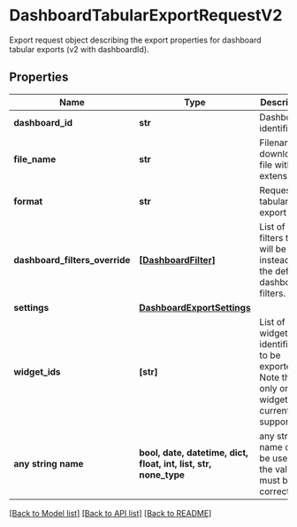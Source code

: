 # DashboardTabularExportRequestV2

Export request object describing the export properties for dashboard tabular exports (v2 with dashboardId).

## Properties
Name | Type | Description | Notes
------------ | ------------- | ------------- | -------------
**dashboard_id** | **str** | Dashboard identifier | 
**file_name** | **str** | Filename of downloaded file without extension. | 
**format** | **str** | Requested tabular export type. | 
**dashboard_filters_override** | [**[DashboardFilter]**](DashboardFilter.md) | List of filters that will be used instead of the default dashboard filters. | [optional] 
**settings** | [**DashboardExportSettings**](DashboardExportSettings.md) |  | [optional] 
**widget_ids** | **[str]** | List of widget identifiers to be exported. Note that only one widget is currently supported. | [optional] 
**any string name** | **bool, date, datetime, dict, float, int, list, str, none_type** | any string name can be used but the value must be the correct type | [optional]

[[Back to Model list]](../README.md#documentation-for-models) [[Back to API list]](../README.md#documentation-for-api-endpoints) [[Back to README]](../README.md)


